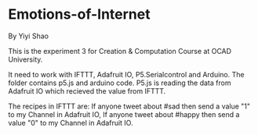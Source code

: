 # Emotions-of-Internet
By Yiyi Shao

This is the experiment 3 for Creation & Computation Course at OCAD University.

It need to work with IFTTT, Adafruit IO, P5.Serialcontrol and Arduino. The folder contains p5.js and arduino code. P5.js is reading the data from Adafruit IO which recieved the value from IFTTT.

The recipes in IFTTT are: If anyone tweet about #sad then send a value "1" to my Channel in Adafruit IO, 
                          If anyone tweet about #happy then send a value "0" to my Channel in Adafruit IO.
                        
